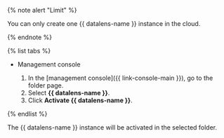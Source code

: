 {% note alert "Limit" %}

You can only create one {{ datalens-name }} instance in the cloud.

{% endnote %}

{% list tabs %}

- Management console

   1. In the [management console]({{ link-console-main }}), go to the folder page.
   1. Select **{{ datalens-name }}**.
   1. Click **Activate {{ datalens-name }}**.

{% endlist %}

The {{ datalens-name }} instance will be activated in the selected folder.
